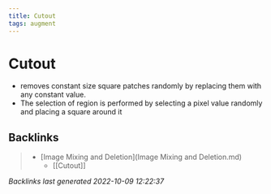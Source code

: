 ```yaml
---
title: Cutout
tags: augment
---
```


# Cutout
- removes constant size square patches randomly by replacing them with any constant value.
- The selection of region is performed by selecting a pixel value randomly and placing a square around it

## Backlinks

> - [Image Mixing and Deletion](Image Mixing and Deletion.md)
>   - [[Cutout]]

_Backlinks last generated 2022-10-09 12:22:37_
